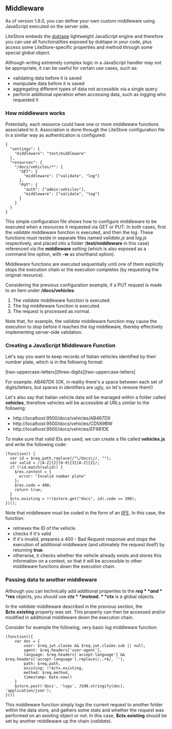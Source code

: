 ## Middleware

As of version 1.8.0, you can define your own custom middleware using JavaScript executed on the server side.

LiteStore embeds the [duktape](https://duktape.org/) lightweight JavaScript engine and therefore you can use all functionalities exposed by duktape in your code, plus access some LiteStore-specific properties and method through some special global object.

Although writing extremely complex logic in a JavaScript handler may not be appropriate, it can be useful for certain use cases, such as:
* validating data before it is saved
* manipulate data before it is saved
* aggregating different types of data not accessible via a single query
* perform additional operation when accessing data, such as logging who requested it

### How middleware works

Potentially, each resource could have one or more middleware functions associated to it. Association is done through the LiteStore configuration file in a similar way as authentication is configured:

```
{
  "settings": {
    "middleware": "test/middleware"
  },
  "resources": {
    "/docs/vehicles/*": {
      "GET": {
        "middleware": ["validate", "log"]
      },
      "PUT": {
        "auth": ["admin:vehicles"],
        "middleware": ["validate", "log"]
      }
    }
  }
}
```

This simple configuration file shows how to configure middleware to be executed when a resources it requested via GET or PUT. In both cases, first the *validate* middleware function is executed, and then the *log*. These functions must reside in separate files named *validate.js* and *log.js* respectively, and placed into a folder (**test/middleware** in this case) referenced via the **middleware** setting (which is also exposed as a command line option, with **-w** as shorthand option).

Middleware functions are executed sequentially until one of them explicitly stops the execution chain or the execution completes (by requesting the original resource).

Considering the previous configuration example, if a PUT request is made to an item under **/docs/vehicles**:

1. The *validate* middleware function is executed.
2. The *log* middleware function is executed.
3. The request is processed as normal.

Note that, for example, the *validate* middleware function may cause the execution to stop before it reaches the *log* middleware, thereby effectively implementing server-side validation.

### Creating a JavaScript Middleware Function

Let's say you want to keep records of Italian vehicles identified by their number plate, which is in the following format:

\[two-uppercase-letters\][three-digits\][two-uppercase-letters\]

For example: AB467DX (OK, in reality there's a space between each set of digits/letters, but spaces in identifiers are ugly, so let's remove them!)

Let's also say that Italian vehicle data will be managed within a folder called **vehicles**, therefore vehicles will be accessible at URLs similar to the following:

* http://localhost:9500/docs/vehicles/AB467DX
* http://localhost:9500/docs/vehicles/CD569BW
* http://localhost:9500/docs/vehicles/EF981DE

To make sure that valid IDs are used, we can create a file called **vehicles.js** and write the following code:

```
(function() {
  var id = $req.path.replace(/^\/docs\//, "");
  var valid = /[A-Z]{2}[0-9]{3}[A-Z]{2}/;
  if (!id.match(valid)) {
    $res.content = {
      error: "Invalid number plate"
    };
    $res.code = 400;
    return true;
  }
  $ctx.existing = !!($store.get("docs", id).code == 200);
})();
```

Note that middleware must be coded in the form of an [IIFE](https://en.wikipedia.org/wiki/Immediately_invoked_function_expression). In this case, the function:
* retrieves the ID of the vehicle.
* checks if it's valid
* if it's invalid, prepares a 400 - Bad Request response and stops the execution of additional middleware (and ultimately the request itself) by returning **true**.
* otherwise, it checks whether the vehicle already exists and stores this information on a context, so that it will be accessible to other middleware functions down the execution chain.

### Passing data to another middleware

Although you can technically add additional properties to the **$req** and **$res** objects, you should use **$ctx** instead. **$ctx** is a global objects.

In the *validate* middleware described in the previous section, the **$ctx.existing** property was set. This property can then be accessed and/or modified in additional middleware down the execution chain.

Consider for example the following, very basic *log* middleware function:

```
(function(){
    var doc = {
        user: $req.jwt.claims && $req.jwt.claims.sub || null,
        agent: $req.headers['user-agent'],
        language: $req.headers['accept-language'] && $req.headers['accept-language'].replace(/,.+$/, ''),
        path: $req.path,
        existing: !!$ctx.existing,
        method: $req.method,
        timestamp: Date.now()
    }
    $store.post('docs', 'logs', JSON.stringify(doc), 'application/json');
}())
```

This middleware function simply logs the current request to another folder within the data store, and gathers some stats and whether the request was performed on an existing object or not. In this case, **$ctx.existing** should be set by another middleware up the chain (*validate*).